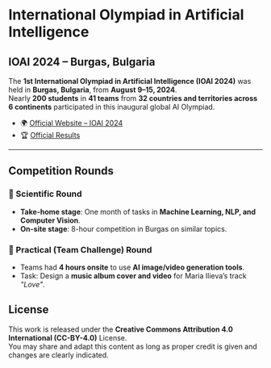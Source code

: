 # International Olympiad in Artificial Intelligence  

## IOAI 2024 – Burgas, Bulgaria  

The **1st International Olympiad in Artificial Intelligence (IOAI 2024)** was held in **Burgas, Bulgaria**, from **August 9–15, 2024**.  
Nearly **200 students** in **41 teams** from **32 countries and territories across 6 continents** participated in this inaugural global AI Olympiad.  

- 🌍 [Official Website – IOAI 2024](https://ioai-official.org/2024-bulgaria/)  
- 🏆 [Official Results](https://ioai-official.org/2024-bulgaria/results/)  

---

## Competition Rounds  

### 🔬 Scientific Round  
- **Take-home stage**: One month of tasks in **Machine Learning, NLP, and Computer Vision**.  
- **On-site stage**: 8-hour competition in Burgas on similar topics.  

### 🎨 Practical (Team Challenge) Round  
- Teams had **4 hours onsite** to use **AI image/video generation tools**.  
- Task: Design a **music album cover and video** for Maria Ilieva’s track *"Love"*.  

## License

This work is released under the **Creative Commons Attribution 4.0 International (CC-BY-4.0)** License.  
You may share and adapt this content as long as proper credit is given and changes are clearly indicated.

